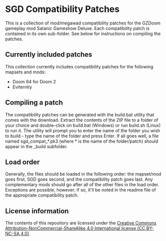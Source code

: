 # SGD Compatibility Patches
This is a collection of mod/megawad compatibility patches for the GZDoom gameplay mod Satanic Gameshow Deluxe. Each compatibility patch is contained in its own sub-folder. See below for instructions on compiling the patches.

## Currently included patches

This collection currently includes compatibility patches for the following mapsets and mods:

* Doom 64 for Doom 2
* Eviternity

## Compiling a patch

The compatibility patches can be generated with the build.bat utility that comes with the download. Extract the contents of the ZIP file to a folder of your choice and double-click on build.bat (Windows) or run build.sh (Linux) to run it. The utility will prompt you to enter the name of the folder you wish to build - type the name of the folder and press Enter. If all goes well, a file named sgd_compat_*.pk3 (where * is the name of the folder/patch) should appear in the _build subfolder.

## Load order

Generally, the files should be loaded in the following order: the mapset/mod goes first, SGD goes second, and the compatibility patch goes last. Any complementary mods should go after all of the other files in the load order. Exceptions are possible, however; if so, it'll be noted in the readme file of the appropriate compatibility patch.

## License information

The contents of this repository are licensed under the [Creative Commons Attribution-NonCommercial-ShareAlike 4.0 International license (CC BY-NC-SA 4.0)](https://creativecommons.org/licenses/by-nc-sa/4.0/).